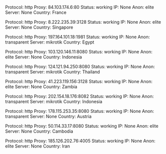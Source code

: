Protocol: http
Proxy: 84.103.174.6:80
Status: working
IP: None
Anon: elite
Server: None
Country: France

Protocol: http
Proxy: 8.222.235.39:3128
Status: working
IP: None
Anon: elite
Server: None
Country: Singapore

Protocol: http
Proxy: 197.164.101.18:1981
Status: working
IP: None
Anon: transparent
Server: mikrotik
Country: Egypt

Protocol: http
Proxy: 103.120.146.11:8080
Status: working
IP: None
Anon: elite
Server: None
Country: Indonesia

Protocol: http
Proxy: 124.121.94.250:8080
Status: working
IP: None
Anon: transparent
Server: mikrotik
Country: Thailand

Protocol: http
Proxy: 41.223.119.156:3128
Status: working
IP: None
Anon: elite
Server: None
Country: Zambia

Protocol: http
Proxy: 202.154.18.176:8082
Status: working
IP: None
Anon: transparent
Server: mikrotik
Country: Indonesia

Protocol: http
Proxy: 178.115.253.35:8080
Status: working
IP: None
Anon: transparent
Server: None
Country: Austria

Protocol: http
Proxy: 50.114.33.17:8080
Status: working
IP: None
Anon: elite
Server: None
Country: Cambodia

Protocol: http
Proxy: 185.126.202.76:4005
Status: working
IP: None
Anon: elite
Server: None
Country: Iran

